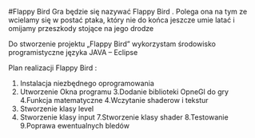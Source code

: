#Flappy Bird 
Gra będzie się nazywać Flappy Bird . Polega ona  na  tym ze wcielamy się w postać ptaka, który nie do końca jeszcze umie latać i omijamy przeszkody stojące na jego  drodze

Do stworzenie projektu „Flappy Bird” wykorzystam środowisko programistyczne języka JAVA – Eclipse

Plan realizacji  Flappy Bird :
  1. Instalacja niezbędnego oprogramowania
  2. Utworzenie Okna programu
  3.Dodanie biblioteki OpneGl do gry
  4.Funkcja matematyczne
  4.Wczytanie shaderow i tekstur
  5. Stworzenie klasy level
  6. Stworzenie klasy input
  7.Stworzenie klasy shader
  8.Testowanie
  9.Poprawa ewentualnych bledów

